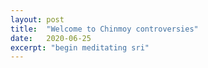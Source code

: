 ```yaml
---
layout: post
title:  "Welcome to Chinmoy controversies"
date:   2020-06-25
excerpt: "begin meditating sri"
---
```

